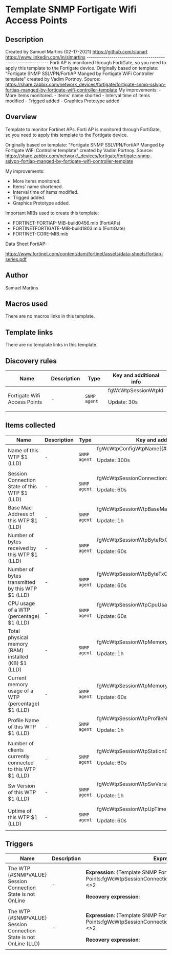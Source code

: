 # Template SNMP Fortigate Wifi Access Points

## Description

Created by Samuel Martins (02-17-2021) https://github.com/slunart https://www.linkedin.com/in/slmartins ----------------------------------------------------------- Forti AP is monitored through FortiGate, so you need to apply this template to the Fortigate device. Originally based on template: "Fortigate SNMP SSLVPN/FortiAP Manged by Fortigate WiFi Controller template" created by Vadim Portnoy. Source: https://share.zabbix.com/network_devices/fortigate/fortigate-snmp-sslvpn-fortiap-manged-by-fortigate-wifi-controller-template My improvements: - More items monitored. - Items' name shorted - Interval time of items modified - Trigged added - Graphics Prototype added

## Overview

Template to monitor Fortinet APs. Forti AP is monitored through FortiGate, so you need to apply this template to the Fortigate device.


  
Originally based on template: "Fortigate SNMP SSLVPN/FortiAP Manged by Fortigate WiFi Controller template" created by Vadim Portnoy. Source: https://share.zabbix.com/network\_devices/fortigate/fortigate-snmp-sslvpn-fortiap-manged-by-fortigate-wifi-controller-template  
  
My improvements:


* More items monitored.
* Items' name shortened.
* Interval time of items modified.
* Trigged added.
* Graphics Prototype added.


Important MIBs used to create this template:


* FORTINET-FORTIAP-MIB-build0456.mib (FortiAPs)
* FORTINETFORTIGATE-MIB-build1803.mib (FortiGate)
* FORTINET-CORE-MIB.mib


Data Sheet FortiAP:


https://www.fortinet.com/content/dam/fortinet/assets/data-sheets/fortiap-series.pdf


 


 


 

## Author

Samuel Martins

## Macros used

There are no macros links in this template.

## Template links

There are no template links in this template.

## Discovery rules

|Name|Description|Type|Key and additional info|
|----|-----------|----|----|
|Fortigate Wifi Access Points|<p>-</p>|`SNMP agent`|fgWcWtpSessionWtpId<p>Update: 30s</p>|
## Items collected

|Name|Description|Type|Key and additional info|
|----|-----------|----|----|
|Name of this WTP $1 (LLD)|<p>-</p>|`SNMP agent`|fgWcWtpConfigWtpName[{#SNMPVALUE}]<p>Update: 300s</p>|
|Session Connection State of this WTP $1 (LLD)|<p>-</p>|`SNMP agent`|fgWcWtpSessionConnectionState[{#SNMPVALUE}]<p>Update: 60s</p>|
|Base Mac Address of this WTP $1 (LLD)|<p>-</p>|`SNMP agent`|fgWcWtpSessionWtpBaseMacAddress[{#SNMPVALUE}]<p>Update: 1h</p>|
|Number of bytes received by this WTP $1 (LLD)|<p>-</p>|`SNMP agent`|fgWcWtpSessionWtpByteRxCount[{#SNMPVALUE}]<p>Update: 60s</p>|
|Number of bytes transmitted by this WTP $1 (LLD)|<p>-</p>|`SNMP agent`|fgWcWtpSessionWtpByteTxCount[{#SNMPVALUE}]<p>Update: 60s</p>|
|CPU usage of a WTP (percentage) $1 (LLD)|<p>-</p>|`SNMP agent`|fgWcWtpSessionWtpCpuUsage[{#SNMPVALUE}]<p>Update: 60s</p>|
|Total physical memory (RAM) installed (KB) $1 (LLD)|<p>-</p>|`SNMP agent`|fgWcWtpSessionWtpMemoryCapacity[{#SNMPVALUE}]<p>Update: 1h</p>|
|Current memory usage of a WTP (percentage) $1 (LLD)|<p>-</p>|`SNMP agent`|fgWcWtpSessionWtpMemoryUsage[{#SNMPVALUE}]<p>Update: 60s</p>|
|Profile Name of this WTP $1 (LLD)|<p>-</p>|`SNMP agent`|fgWcWtpSessionWtpProfileName[{#SNMPVALUE}]<p>Update: 1h</p>|
|Number of clients currently connected to this WTP $1 (LLD)|<p>-</p>|`SNMP agent`|fgWcWtpSessionWtpStationCount[{#SNMPVALUE}]<p>Update: 60s</p>|
|Sw Version of this WTP $1 (LLD)|<p>-</p>|`SNMP agent`|fgWcWtpSessionWtpSwVersion[{#SNMPVALUE}]<p>Update: 1h</p>|
|Uptime of this WTP $1 (LLD)|<p>-</p>|`SNMP agent`|fgWcWtpSessionWtpUpTime[{#SNMPVALUE}]<p>Update: 60s</p>|
## Triggers

|Name|Description|Expression|Priority|
|----|-----------|----------|--------|
|The WTP {#SNMPVALUE} Session Connection State is not OnLine|<p>-</p>|<p>**Expression**: {Template SNMP Fortigate Wifi Access Points:fgWcWtpSessionConnectionState[{#SNMPVALUE}].last(#3)}<>2</p><p>**Recovery expression**: </p>|high|
|The WTP {#SNMPVALUE} Session Connection State is not OnLine (LLD)|<p>-</p>|<p>**Expression**: {Template SNMP Fortigate Wifi Access Points:fgWcWtpSessionConnectionState[{#SNMPVALUE}].last(#3)}<>2</p><p>**Recovery expression**: </p>|high|
